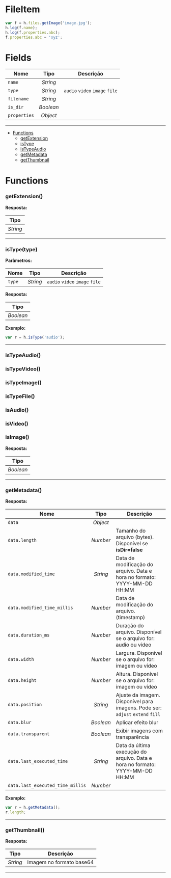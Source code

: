 # FileItem

```javascript
var f = h.files.getImage('image.jpg');
h.log(f.name);
h.log(f.properties.abc);
f.properties.abc = 'xyz';
```



# Fields 
| Nome | Tipo  | Descrição |
| ---- | :---: | ------------|
| `name` | _String_ |  |
| `type` | _String_ | `audio`  `video`  `image`  `file` |
| `filename` | _String_ |  |
| `is_dir` | _Boolean_ |  |
| `properties` | _Object_ |  |


---

- [Functions](#functions)
  - [getExtension](#getextension)
  - [isType](#istypetype)
  - [isTypeAudio](#istypeaudio)
  - [getMetadata](#getmetadata)
  - [getThumbnail](#getthumbnail)


# Functions 
### getExtension()


**Resposta:**

| Tipo  |
| :---: |
| _String_ | 


---


### isType(type)
**Parâmetros:**

| Nome | Tipo  | Descrição |
| ---- | :---: | ------------|
| `type` | _String_ | `audio`  `video`  `image`  `file` |


**Resposta:**

| Tipo  |
| :---: |
| _Boolean_ | 


**Exemplo:**

```javascript
var r = h.isType('audio');
```

---


### isTypeAudio()
### isTypeVideo()
### isTypeImage()
### isTypeFile()
### isAudio()
### isVideo()
### isImage()


**Resposta:**

| Tipo  |
| :---: |
| _Boolean_ | 


---


### getMetadata()


**Resposta:**

| Nome | Tipo  | Descrição |
| ---- | :---: | ------------|
| `data` | _Object_ |  |
| `data.length` | _Number_ | Tamanho do arquivo (bytes). Disponível se **isDir=false** |
| `data.modified_time` | _String_ | Data de modificação do arquivo. Data e hora no formato: YYYY-MM-DD HH:MM |
| `data.modified_time_millis` | _Number_ | Data de modificação do arquivo. (timestamp) |
| `data.duration_ms` | _Number_ | Duração do arquivo. Disponível se o arquivo for: audio ou vídeo |
| `data.width` | _Number_ | Largura. Disponível se o arquivo for: imagem ou vídeo |
| `data.height` | _Number_ | Altura. Disponível se o arquivo for: imagem ou vídeo |
| `data.position` | _String_ | Ajuste da imagem. Disponível para imagens. Pode ser: `adjust` `extend` `fill` |
| `data.blur` | _Boolean_ | Aplicar efeito blur |
| `data.transparent` | _Boolean_ | Exibir imagens com transparência |
| `data.last_executed_time` | _String_ | Data da última execução do arquivo. Data e hora no formato: YYYY-MM-DD HH:MM |
| `data.last_executed_time_millis` | _Number_ |  |


**Exemplo:**

```javascript
var r = h.getMetadata();
r.length;
```

---


### getThumbnail()


**Resposta:**

| Tipo  | Descrição |
| :---: | ------------|
| _String_ | Imagem no formato base64 |


---
